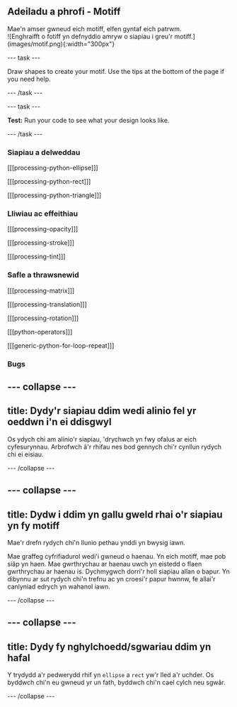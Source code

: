 ## Adeiladu a phrofi - Motiff

<div style="display: flex; flex-wrap: wrap">
<div style="flex-basis: 200px; flex-grow: 1; margin-right: 15px;">
Mae'n amser gwneud eich motiff, elfen gyntaf eich patrwm. 
</div>
<div>
![Enghraifft o fotiff yn defnyddio amryw o siapiau i greu'r motiff.](images/motif.png){:width="300px"}
</div>
</div>

--- task ---

Draw shapes to create your motif. Use the tips at the bottom of the page if you need help.

--- /task ---

--- task ---

**Test:** Run your code to see what your design looks like.

--- /task ---

### Siapiau a delweddau

[[[processing-python-ellipse]]]

[[[processing-python-rect]]]

[[[processing-python-triangle]]]


### Lliwiau ac effeithiau

[[[processing-opacity]]]

[[[processing-stroke]]]

[[[processing-tint]]]

### Safle a thrawsnewid

[[[processing-matrix]]]

[[[processing-translation]]]

[[[processing-rotation]]]

[[[python-operators]]]

[[[generic-python-for-loop-repeat]]]

### Bugs

--- collapse ---
---
title: Dydy'r siapiau ddim wedi alinio fel yr oeddwn i'n ei ddisgwyl
---

Os ydych chi am alinio'r siapiau, 'drychwch yn fwy ofalus ar eich cyfesurynnau. Arbrofwch â'r rhifau nes bod gennych chi'r cynllun rydych chi ei eisiau.

--- /collapse ---

--- collapse ---
---
title: Dydw i ddim yn gallu gweld rhai o'r siapiau yn fy motiff
---

Mae'r drefn rydych chi'n llunio pethau ynddi yn bwysig iawn.

Mae graffeg cyfrifiadurol wedi'i gwneud o haenau. Yn eich motiff, mae pob siâp yn haen. Mae gwrthrychau ar haenau uwch yn eistedd o flaen gwrthrychau ar haenau is. Dychmygwch dorri'r holl siapiau allan o bapur. Yn dibynnu ar sut rydych chi'n trefnu ac yn croesi'r papur hwnnw, fe allai'r canlyniad edrych yn wahanol iawn.

--- /collapse ---

--- collapse ---
---
title: Dydy fy nghylchoedd/sgwariau ddim yn hafal
---

Y trydydd a'r pedwerydd rhif yn `ellipse` a `rect` yw'r lled a'r uchder. Os byddwch chi'n eu gwneud yr un fath, byddwch chi'n cael cylch neu sgwâr.

--- /collapse ---



